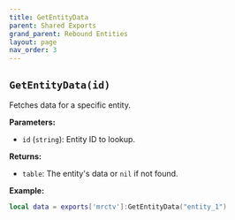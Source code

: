 ```yaml
--- 
title: GetEntityData 
parent: Shared Exports 
grand_parent: Rebound Entities 
layout: page
nav_order: 3
--- 
```


## `GetEntityData(id)` 
Fetches data for a specific entity.

**Parameters:**
- `id` (`string`): Entity ID to lookup.

**Returns:**
- `table`: The entity's data or `nil` if not found.

**Example:**
```lua
local data = exports['mrctv']:GetEntityData("entity_1")
```
